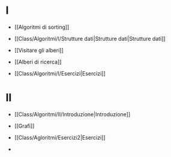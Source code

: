 # I
- [[Algoritmi di sorting]]
- [[Class/Algoritmi/I/Strutture dati|Strutture dati|Strutture dati]]
- [[Visitare gli alberi]]
- [[Alberi di ricerca]]


- [[Class/Algoritmi/I/Esercizi|Esercizi]]

# II
- [[Class/Algoritmi/II/Introduzione|Introduzione]]
- [[Grafi]]

- [[Class/Agloritmi/Esercizi2|Esercizi]]
- 